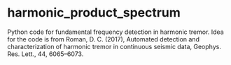 # harmonic_product_spectrum
Python code for fundamental frequency detection in harmonic tremor. Idea for the code is from Roman, D. C. (2017), Automated detection and characterization of harmonic tremor in continuous seismic data, Geophys. Res. Lett., 44, 6065–6073.

